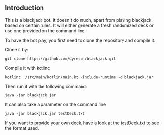 ## Introduction

This is a blackjack bot. It doesn't do much, apart from playing blackjack based on certain rules. It will
either generate a fresh randomized deck or use one provided on the command line.

To have the bot play, you first need to clone the repository and compile it. 

Clone it by: 
```shell
git clone https://github.com/dyresen/blackjack.git
```

Compile it with kotlinc 
```
kotlinc ./src/main/kotlin/main.kt -include-runtime -d blackjack.jar
```

Then run it with the following command:
```
java -jar blackjack.jar
```

It can also take a parameter on the command line
```
java -jar blackjack.jar testDeck.txt
```

If you want to provide your own deck, have a look at the testDeck.txt to see the format used. 


